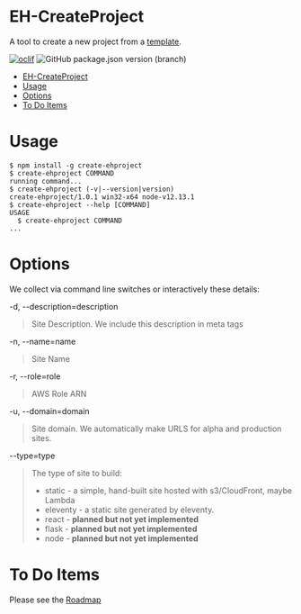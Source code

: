 # EH-CreateProject

A tool to create a new project from a [template](https://github.com/tdesposito/Website-Template).

[![oclif](https://img.shields.io/badge/cli-oclif-brightgreen.svg)](https://oclif.io)
![GitHub package.json version (branch)](https://img.shields.io/github/package-json/v/tdesposito/EH-CreateProject/master?label=Version)
<!-- [![Downloads/week](https://img.shields.io/npm/dw/create-ehproject.svg)](https://npmjs.org/package/create-ehproject) -->
<!-- [![License](https://img.shields.io/npm/l/create-ehproject.svg)](https://github.com/tdesposito/EH-CreateProject/blob/master/package.json) -->

<!-- toc -->
* [EH-CreateProject](#eh-createproject)
* [Usage](#usage)
* [Options](#options)
* [To Do Items](#to-do-items)
<!-- tocstop -->
# Usage
<!-- usage -->
```sh-session
$ npm install -g create-ehproject
$ create-ehproject COMMAND
running command...
$ create-ehproject (-v|--version|version)
create-ehproject/1.0.1 win32-x64 node-v12.13.1
$ create-ehproject --help [COMMAND]
USAGE
  $ create-ehproject COMMAND
...
```
<!-- usagestop -->

# Options
<!-- options -->
We collect via command line switches or interactively these details:

-d, --description=description
> Site Description. We include this description in meta tags

-n, --name=name
> Site Name

-r, --role=role
> AWS Role ARN

-u, --domain=domain
> Site domain. We automatically make URLS for alpha and production sites.

--type=type
> The type of site to build:
> * static - a simple, hand-built site hosted with s3/CloudFront, maybe Lambda
> * eleventy - a static site generated by eleventy.
> * react - **planned but not yet implemented**
> * flask - **planned but not yet implemented**
> * node - **planned but not yet implemented**

<!-- optionsstop -->

# To Do Items
<!-- todo -->
Please see the [Roadmap](ROADMAP.md)
<!-- todostop -->
